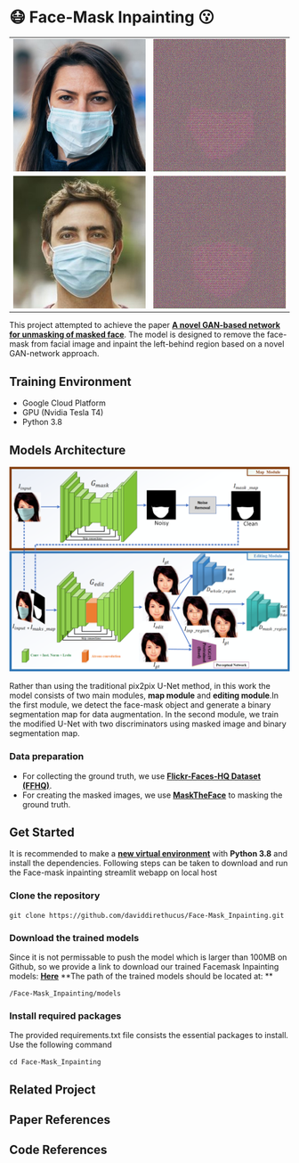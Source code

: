 # :mask: Face-Mask Inpainting :kissing:

| | |
|:-------------------------:|:-------------------------:|
|<img src="info_imgs/test1.jpg" alt="screen" width="250px" > | <img src="info_imgs/test1.gif" alt="screen" width="250px" > |
|<img src="info_imgs/test2.jpg" alt="screen" width="250px" > | <img src="info_imgs/test2.gif" alt="screen" width="250px" > |


This project attempted to achieve the paper **[A novel GAN-based network for unmasking of 
masked face](https://ieeexplore.ieee.org/stamp/stamp.jsp?tp=&arnumber=9019697)**. The model 
is designed to remove the face-mask from facial image and inpaint the left-behind region based 
on a novel GAN-network approach.

## Training Environment
- Google Cloud Platform 
- GPU (Nvidia Tesla T4) 
- Python 3.8

## Models Architecture
<img src="info_imgs/md_archi.png" alt="screen" width="700px" >

Rather than using the traditional pix2pix U-Net method, in this work the model consists of two main modules, 
**map module** and **editing module**.In the first module, we detect the face-mask object and generate a 
binary segmentation map for data augmentation. In the second module, we train the modified U-Net 
with two discriminators using masked image and binary segmentation map.
### Data preparation
- For collecting the ground truth, we use **[Flickr-Faces-HQ Dataset (FFHQ)](https://github.com/NVlabs/ffhq-dataset)**.
- For creating the masked images, we use **[MaskTheFace](https://github.com/aqeelanwar/MaskTheFace)** to masking the ground truth. 

## Get Started
It is recommended to make a **[new virtual environment](https://towardsdatascience.com/manage-your-python-virtual-environment-with-conda-a0d2934d5195)** with **Python 3.8** and install the dependencies. Following steps
can be taken to download and run the Face-mask inpainting streamlit webapp on local host
### Clone the repository
```
git clone https://github.com/daviddirethucus/Face-Mask_Inpainting.git
```
### Download the trained models
Since it is not permissable to push the model which is larger than 100MB on Github, so we provide a link to download our trained Facemask Inpainting models: **[Here](https://drive.google.com/drive/folders/1l-5ntQyPi4hy1oc_3BHHTNCY4w4nzfEk?usp=sharing)**
**The path of the trained models should be located at: **
```
/Face-Mask_Inpainting/models
```
### Install required packages
The provided requirements.txt file consists the essential packages to install. Use the following command
```
cd Face-Mask_Inpainting
```

## Related Project

## Paper References

## Code References
